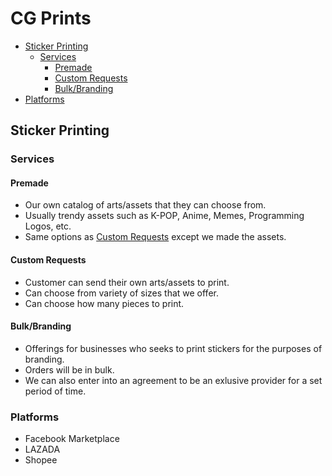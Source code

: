 # CG Prints

- [Sticker Printing](#sticker-printing)
  - [Services](#services)
    - [Premade](#premade)
    - [Custom Requests](#custom-requests)
    - [Bulk/Branding](#bulkbranding)
- [Platforms](#platforms)

## Sticker Printing

### Services

#### Premade
* Our own catalog of arts/assets that they can choose from.
* Usually trendy assets such as K-POP, Anime, Memes, Programming Logos, etc.
* Same options as [Custom Requests](#custom-requests) except we made the assets.

#### Custom Requests
* Customer can send their own arts/assets to print.
* Can choose from variety of sizes that we offer.
* Can choose how many pieces to print.

#### Bulk/Branding
* Offerings for businesses who seeks to print stickers for the purposes of branding.
* Orders will be in bulk.
* We can also enter into an agreement to be an exlusive provider for a set period of time.

### Platforms

* Facebook Marketplace
* LAZADA
* Shopee
